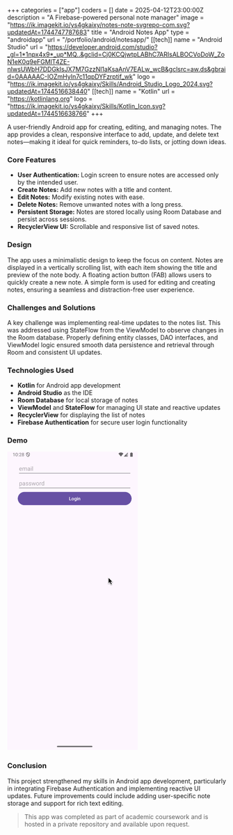 +++
categories = ["app"]
coders = []
date = 2025-04-12T23:00:00Z
description = "A Firebase-powered personal note manager"
image = "https://ik.imagekit.io/ys4gkaixy/notes-note-svgrepo-com.svg?updatedAt=1744747787683"
title = "Android Notes App"
type = "androidapp"
url = "/portfolio/android/notesapp/"
[[tech]]
name = "Android Studio"
url = "https://developer.android.com/studio?_gl=1*1npx4x9*_up*MQ..&gclid=Cj0KCQjwtpLABhC7ARIsALBOCVoDoW_ZoN1eK0q9eFGMlT4ZE-nIwsUWbH7DDGkIsJX7M7GzzNl1aKsaAnV7EALw_wcB&gclsrc=aw.ds&gbraid=0AAAAAC-IOZmHyIn7c11qpDYFzrptif_wk"
logo = "https://ik.imagekit.io/ys4gkaixy/Skills/Android_Studio_Logo_2024.svg?updatedAt=1744516638440"
[[tech]]
name = "Kotlin"
url = "https://kotlinlang.org"
logo = "https://ik.imagekit.io/ys4gkaixy/Skills/Kotlin_Icon.svg?updatedAt=1744516638766"
+++

A user-friendly Android app for creating, editing, and managing notes. The app provides a clean, responsive interface to add, update, and delete text notes—making it ideal for quick reminders, to-do lists, or jotting down ideas.

### Core Features

- **User Authentication:** Login screen to ensure notes are accessed only by the intended user.
- **Create Notes:** Add new notes with a title and content.
- **Edit Notes:** Modify existing notes with ease.
- **Delete Notes:** Remove unwanted notes with a long press.
- **Persistent Storage:** Notes are stored locally using Room Database and persist across sessions.
- **RecyclerView UI:** Scrollable and responsive list of saved notes.

### Design

The app uses a minimalistic design to keep the focus on content. Notes are displayed in a vertically scrolling list, with each item showing the title and preview of the note body. A floating action button (FAB) allows users to quickly create a new note. A simple form is used for editing and creating notes, ensuring a seamless and distraction-free user experience.

### Challenges and Solutions

A key challenge was implementing real-time updates to the notes list. This was addressed using StateFlow from the ViewModel to observe changes in the Room database. Properly defining entity classes, DAO interfaces, and ViewModel logic ensured smooth data persistence and retrieval through Room and consistent UI updates.

### Technologies Used

- **Kotlin** for Android app development
- **Android Studio** as the IDE
- **Room Database** for local storage of notes
- **ViewModel** and **StateFlow** for managing UI state and reactive updates
- **RecyclerView** for displaying the list of notes
- **Firebase Authentication** for secure user login functionality


### Demo

![Notes App Screenshot](/notes_app_demo.gif)

### Conclusion

This project strengthened my skills in Android app development, particularly in integrating Firebase Authentication and implementing reactive UI updates. Future improvements could include adding user-specific note storage and support for rich text editing.

> This app was completed as part of academic coursework and is hosted in a private repository and available upon request.  